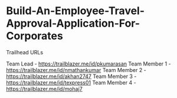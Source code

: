 # Build-An-Employee-Travel-Approval-Application-For-Corporates

Trailhead URLs

Team Lead     - https://trailblazer.me/id/pkumarasan
Team Member 1 - https://trailblazer.me/id/nmathankumar
Team Member 2 - https://trailblazer.me/id/akhan2747
Team Member 3 - https://trailblazer.me/id/texpress01
Team Member 4 - https://trailblazer.me/id/mohaj7
